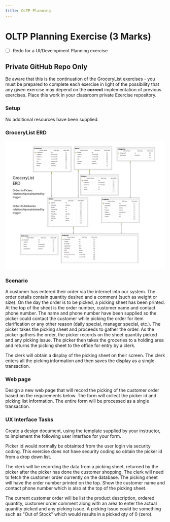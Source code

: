 ```yaml
---
title: OLTP Planning
---
```

# OLTP Planning Exercise (3 Marks)

- [ ] Redo for a UI/Development Planning exercise

## Private GitHub Repo Only

Be aware that this is the continuation of the GroceryList exercises - you must be prepared to complete each exercise in light of the possibility that any given exercise may depend on the **correct** implementation of previous exercises. Place this work in your classroom private Exercise repository.

### Setup

No additional resources have been supplied.

### GroceryList ERD

![GroceryList ERD](./oltp/grocerylist_erd.png)

### Scenario

A customer has entered their order via the internet into our system. The order details contain quantity desired and a comment (such as weight or size). On the day the order is to be picked, a picking sheet has been printed. At the top of the sheet is the order number, customer name and contact phone number. The name and phone number have been supplied so the picker could contact the customer while picking the order for item clarification or any other reason (daily special, manager special, etc.). The picker takes the picking sheet and proceeds to gather the order. As the picker gathers the order, the picker records on the sheet quantity picked and any picking issue. The picker then takes the groceries to a holding area and returns the picking sheet to the office for entry by a clerk. 

The clerk will obtain a display of the picking sheet on their screen. The clerk enters all the picking information and then saves the display as a single transaction.

### Web page

Design a new web page that will record the picking of the customer order based on the requirements below. The form will collect the picker id and picking list information. The entire form will be processed as a single transaction.

### UX Interface Tasks

Create a design document, using the template supplied by your instructor, to implement the following user interface for your form. 

Picker id would normally be obtainted from the user login via security coding. This exercise does not have security coding so obtain the picker id from a drop down list. 

The clerk will be recording the data from a picking sheet, returned by the picker after the picker has done the customer shopping. The clerk will need to fetch the customer order currently on the database. The picking sheet will have the order number printed on the top. Show the customer name and contact phone number which is also at the top of the picking sheet.

The current customer order will be list the product description, ordered quantity, customer order comment along with an area to enter the actual quantity picked and any picking issue. A picking issue could be something such as "Out of Stock" which would results in a picked qty of 0 (zero).

